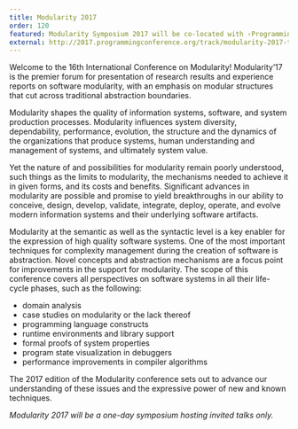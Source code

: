 ```yaml
---
title: Modularity 2017
order: 120
featured: Modularity Symposium 2017 will be co-located with ‹Programming› 2017 in Brussels, Belgium, April 4 2017
external: http://2017.programmingconference.org/track/modularity-2017-talks
---
```


Welcome to the 16th International Conference on Modularity! Modularity’17 is the premier forum for presentation of research results and experience reports on software modularity, with an emphasis on modular structures that cut across traditional abstraction boundaries.

Modularity shapes the quality of information systems, software, and system production processes. Modularity influences system diversity, dependability, performance, evolution, the structure and the dynamics of the organizations that produce systems, human understanding and management of systems, and ultimately system value.

Yet the nature of and possibilities for modularity remain poorly understood, such things as the limits to modularity, the mechanisms needed to achieve it in given forms, and its costs and benefits. Significant advances in modularity are possible and promise to yield breakthroughs in our ability to conceive, design, develop, validate, integrate, deploy, operate, and evolve modern information systems and their underlying software artifacts.

Modularity at the semantic as well as the syntactic level is a key enabler for the expression of high quality software systems. One of the most important techniques for complexity management during the creation of software is abstraction. Novel concepts and abstraction mechanisms are a focus point for improvements in the support for modularity. The scope of this conference covers all perspectives on software systems in all their life-cycle phases, such as the following:

 * domain analysis
 * case studies on modularity or the lack thereof
 * programming language constructs
 * runtime environments and library support
 * formal proofs of system properties
 * program state visualization in debuggers
 * performance improvements in compiler algorithms

The 2017 edition of the Modularity conference sets out to advance our understanding of these issues and the expressive power of new and known techniques.


_Modularity 2017 will be a one-day symposium hosting invited talks only._

